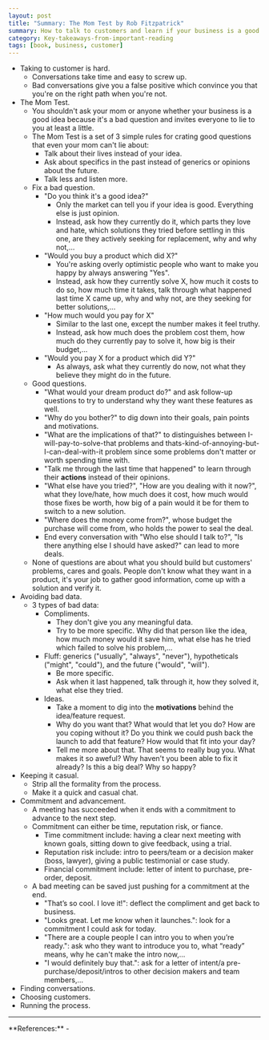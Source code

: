 ```yaml
---
layout: post
title: "Summary: The Mom Test by Rob Fitzpatrick"
summary: How to talk to customers and learn if your business is a good idea when everyone is lying to you.
category: Key-takeaways-from-important-reading
tags: [book, business, customer]
---
```


- Taking to customer is hard.
  - Conversations take time and easy to screw up.
  - Bad conversations give you a false positive which convince you that you're on the right path when you're not.
- The Mom Test.
  - You shouldn't ask your mom or anyone whether your business is a good idea because it's a bad question and invites everyone to lie to you at least a little.
  - The Mom Test is a set of 3 simple rules for crating good questions that even your mom can't lie about:
    - Talk about their lives instead of your idea.
    - Ask about specifics in the past instead of generics or opinions about the future.
    - Talk less and listen more.
  - Fix a bad question.
    - "Do you think it's a good idea?"
      - Only the market can tell you if your idea is good. Everything else is just opinion.
      - Instead, ask how they currently do it, which parts they love and hate, which solutions they tried before settling in this one, are they actively seeking for replacement, why and why not,...
    - "Would you buy a product which did X?"
      - You're asking overly optimistic people who want to make you happy by always answering "Yes".
      - Instead, ask how they currently solve X, how much it costs to do so, how much time it takes, talk through what happened last time X came up, why and why not, are they seeking for better solutions,...
    - "How much would you pay for X"
      - Similar to the last one, except the number makes it feel truthy.
      - Instead, ask how much does the problem cost them, how much do they currently pay to solve it, how big is their budget,...
    - "Would you pay X for a product which did Y?"
      - As always, ask what they currently do now, not what they believe they might do in the future.
  - Good questions.
    - "What would your dream product do?" and ask follow-up questions to try to understand why they want these features as well.
    - "Why do you bother?" to dig down into their goals, pain points and motivations.
    - "What are the implications of that?" to distinguishes between I-will-pay-to-solve-that problems and thats-kind-of-annoying-but-I-can-deal-with-it problem since some problems don't matter or worth spending time with.
    - "Talk me through the last time that happened" to learn through their **actions** instead of their opinions.
    - "What else have you tried?", "How are you dealing with it now?",  what they love/hate, how much does it cost, how much would those fixes be worth, how big of a pain would it be for them to switch to a new solution.
    - "Where does the money come from?", whose budget the purchase will come from, who holds the power to seal the deal.
    - End every conversation with "Who else should I talk to?", "Is there anything else I should have asked?" can lead to more deals.
  - None of questions are about what you should build but customers' problems, cares and goals. People don't know what they want in a product, it's your job to gather good information, come up with a solution and verify it.
- Avoiding bad data.
  - 3 types of bad data:
    - Compliments.
      - They don't give you any meaningful data.
      - Try to be more specific. Why did that person like the idea, how much money would it save him, what else has he tried which failed to solve his problem,...
    - Fluff: generics ("usually", "always", "never"), hypotheticals ("might", "could"), and the future ("would", "will").
      - Be more specific.
      - Ask when it last happened, talk through it, how they solved it, what else they tried.
    - Ideas.
      - Take a moment to dig into the **motivations** behind the idea/feature request.
      - Why do you want that? What would that let you do? How are you coping without it? Do you think we could push back the launch to add that feature? How would that fit into your day?
      - Tell me more about that. That seems to really bug you. What makes it so aweful? Why haven't you been able to fix it already? Is this a big deal? Why so happy?
- Keeping it casual.
  - Strip all the formality from the process.
  - Make it a quick and casual chat.
- Commitment and advancement.
  - A meeting has succeeded when it ends with a commitment to advance to the next step.
  - Commitment can either be time, reputation risk, or fiance.
    - Time commitment include: having a clear next meeting with known goals, sitting down to give feedback, using a trial.
    - Reputation risk include: intro to peers/team or a decision maker (boss, lawyer), giving a public testimonial or case study.
    - Financial commitment include: letter of intent to purchase, pre-order, deposit.
  - A bad meeting can be saved just pushing for a commitment at the end.
    - "That’s so cool. I love it!": deflect the compliment and get back to business.
    - "Looks great. Let me know when it launches.": look for a commitment I could ask for today.
    - "There are a couple people I can intro you to when you’re ready.": ask who they want to introduce you to, what “ready” means, why he can't make the intro now,...
    - "I would definitely buy that.": ask for a letter of intent/a pre-purchase/deposit/intros to other decision makers and team members,...
- Finding conversations.
- Choosing customers.
- Running the process.

<hr>
**References:**
- <http://momtestbook.com/>

